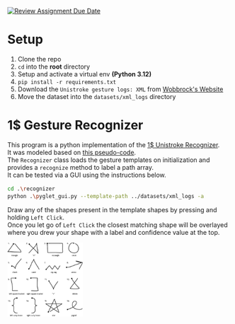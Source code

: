[![Review Assignment Due Date](https://classroom.github.com/assets/deadline-readme-button-22041afd0340ce965d47ae6ef1cefeee28c7c493a6346c4f15d667ab976d596c.svg)](https://classroom.github.com/a/HqZjtAXJ)

# Setup

1. Clone the repo
2. `cd` into the **root** directory
3. Setup and activate a virtual env **(Python 3.12)**
4. `pip install -r requirements.txt`
5. Download the `Unistroke gesture logs: XML` from [Wobbrock's Website](https://depts.washington.edu/acelab/proj/dollar/index.html)
6. Move the dataset into the `datasets/xml_logs` directory

# 1$ Gesture Recognizer

This program is a python implementation of the [1$ Unistroke Recognizer](https://depts.washington.edu/acelab/proj/dollar/index.html).  
It was modeled based on [this pseudo-code](https://depts.washington.edu/acelab/proj/dollar/dollar.pdf).  
The `Recognizer` class loads the gesture templates on initialization and provides a `recognize` method to label a path array.  
It can be tested via a GUI using the instructions below.  

```sh
cd .\recognizer
python .\pyglet_gui.py --template-path ../datasets/xml_logs -a
```

Draw any of the shapes present in the template shapes by pressing and holding `Left Click`.  
Once you let go of `Left Click` the closest matching shape will be overlayed where you drew your shape with a label and confidence value at the top.  
<div align="left">
    <img src="docs/unistrokes.gif" alt="Unistroke gesture templates" width="170px" />
</div>
